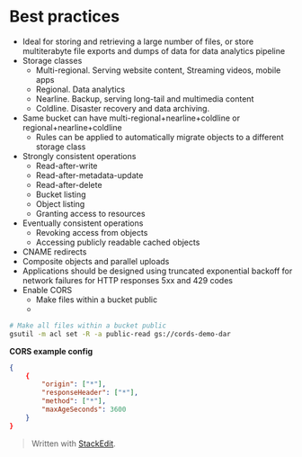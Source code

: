 
# Best practices
- Ideal for storing and retrieving a large number of files, or store multiterabyte file exports and dumps of data for data analytics pipeline
- Storage classes
	- Multi-regional. Serving website content, Streaming videos, mobile apps
	- Regional. Data analytics
	- Nearline. Backup, serving long-tail and multimedia content
	- Coldline. Disaster recovery and data archiving. 
- Same bucket can have multi-regional+nearline+coldline or regional+nearline+coldline 
	- Rules can be applied to automatically migrate objects to a different storage class
- Strongly consistent operations
	- Read-after-write
	- Read-after-metadata-update
	- Read-after-delete
	- Bucket listing
	- Object listing
	- Granting access to resources
- Eventually consistent operations
	- Revoking access from objects
	- Accessing publicly readable cached objects
- CNAME redirects
- Composite objects and parallel uploads
- Applications should be designed using truncated exponential backoff for network failures for HTTP responses 5xx and 429 codes
- Enable CORS
	- Make files within a bucket public
	- 
```bash
# Make all files within a bucket public
gsutil -m acl set -R -a public-read gs://cords-demo-dar
```
**CORS example config**
```json
{
	{
		"origin": ["*"],
		"responseHeader": ["*"],
		"method": ["*"],
		"maxAgeSeconds": 3600
	}
}
```

> Written with [StackEdit](https://stackedit.io/).
<!--stackedit_data:
eyJoaXN0b3J5IjpbMTA4NjU4OTA1MiwxMjE3ODAxMzczLC0xNz
kwODAyNDE0LC05MjIyMTM3NTgsLTQ5Njc4NDIsMTcyNzA4NjE0
MywtMTI0NTQ4MTE0OSwtMTcwMzU2ODg3MV19
-->
